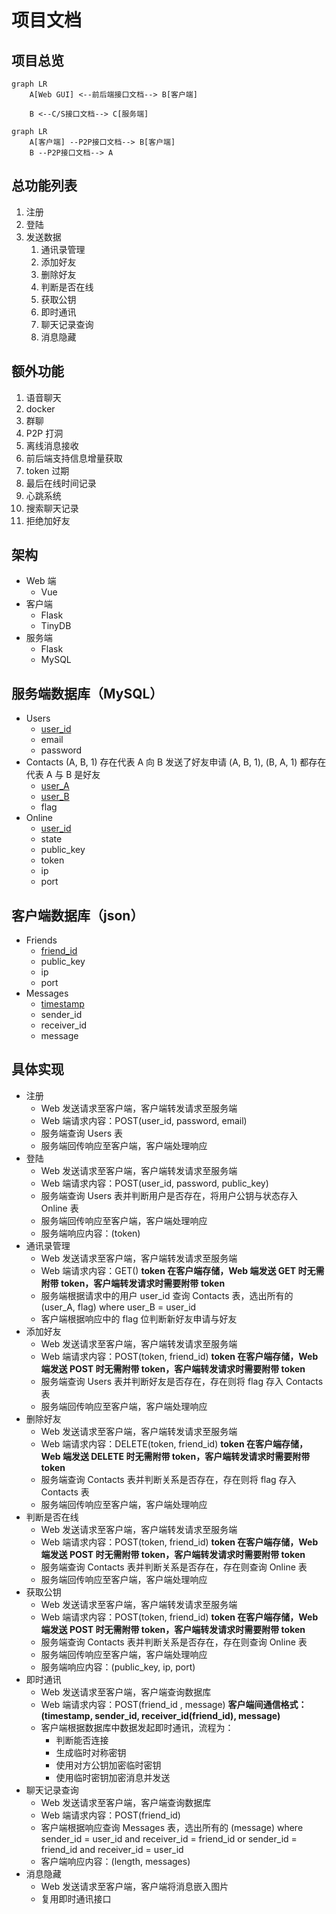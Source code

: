 # 项目文档

## 项目总览

```mermaid
graph LR
    A[Web GUI] <--前后端接口文档--> B[客户端]

    B <--C/S接口文档--> C[服务端]
```

```mermaid
graph LR
	A[客户端] --P2P接口文档--> B[客户端]
	B --P2P接口文档--> A
```



## 总功能列表

1. 注册
2. 登陆
3. 发送数据
   1. 通讯录管理
   2. 添加好友
   3. 删除好友
   4. 判断是否在线
   5. 获取公钥
   6. 即时通讯
   7. 聊天记录查询
   8. 消息隐藏


## 额外功能

1. 语音聊天
2. docker
3. 群聊
4. P2P 打洞
5. 离线消息接收
6. 前后端支持信息增量获取
7. token 过期
8. 最后在线时间记录
9. 心跳系统
10. 搜索聊天记录
11. 拒绝加好友

## 架构

- Web 端
  - Vue
- 客户端
  - Flask
  - TinyDB
- 服务端
  - Flask
  - MySQL
  

## 服务端数据库（MySQL）

- Users
  - <span style="text-decoration:underline;">user_id</span>
  - email
  - password
- Contacts
  (A, B, 1) 存在代表 A 向 B 发送了好友申请
  (A, B, 1), (B, A, 1) 都存在代表 A 与 B 是好友
  - <span style="text-decoration:underline;">user_A</span>
  - <span style="text-decoration:underline;">user_B</span>
  - flag
- Online
  - <span style="text-decoration:underline;">user_id</span>
  - state
  - public_key
  - token
  - ip
  - port

## 客户端数据库（json）

- Friends
  - <span style="text-decoration:underline;">friend_id</span>
  - public_key
  - ip
  - port
- Messages
  - <span style="text-decoration:underline;">timestamp</span>
  - sender_id
  - receiver_id
  - message

## 具体实现

- 注册
  - Web 发送请求至客户端，客户端转发请求至服务端
  - Web 端请求内容：POST(user_id, password, email)
  - 服务端查询 Users 表
  - 服务端回传响应至客户端，客户端处理响应
- 登陆
  - Web 发送请求至客户端，客户端转发请求至服务端
  - Web 端请求内容：POST(user_id, password, public_key)
  - 服务端查询 Users 表并判断用户是否存在，将用户公钥与状态存入 Online 表
  - 服务端回传响应至客户端，客户端处理响应
  - 服务端响应内容：(token)
- 通讯录管理
  - Web 发送请求至客户端，客户端转发请求至服务端
  - Web 端请求内容：GET()
    **token 在客户端存储，Web 端发送 GET 时无需附带 token，客户端转发请求时需要附带 token**
  - 服务端根据请求中的用户 user_id 查询 Contacts 表，选出所有的 (user_A, flag) where user_B = user_id
  - 客户端根据响应中的 flag 位判断新好友申请与好友
- 添加好友
  - Web 发送请求至客户端，客户端转发请求至服务端
  - Web 端请求内容：POST(token, friend_id)
    **token 在客户端存储，Web 端发送 POST 时无需附带 token，客户端转发请求时需要附带 token**
  - 服务端查询 Users 表并判断好友是否存在，存在则将 flag 存入 Contacts 表
  - 服务端回传响应至客户端，客户端处理响应
- 删除好友
  - Web 发送请求至客户端，客户端转发请求至服务端
  - Web 端请求内容：DELETE(token, friend_id)
    **token 在客户端存储，Web 端发送 DELETE 时无需附带 token，客户端转发请求时需要附带 token**
  - 服务端查询 Contacts 表并判断关系是否存在，存在则将 flag 存入 Contacts 表
  - 服务端回传响应至客户端，客户端处理响应
- 判断是否在线
  - Web 发送请求至客户端，客户端转发请求至服务端
  - Web 端请求内容：POST(token, friend_id)
    **token 在客户端存储，Web 端发送 POST 时无需附带 token，客户端转发请求时需要附带 token**
  - 服务端查询 Contacts 表并判断关系是否存在，存在则查询 Online 表
  - 服务端回传响应至客户端，客户端处理响应
- 获取公钥
  - Web 发送请求至客户端，客户端转发请求至服务端
  - Web 端请求内容：POST(token, friend_id)
    **token 在客户端存储，Web 端发送 POST 时无需附带 token，客户端转发请求时需要附带 token**
  - 服务端查询 Contacts 表并判断关系是否存在，存在则查询 Online 表
  - 服务端回传响应至客户端，客户端处理响应
  - 服务端响应内容：(public_key, ip, port)
- 即时通讯
  - Web 发送请求至客户端，客户端查询数据库
  - Web 端请求内容：POST(friend_id , message)
    **客户端间通信格式：(timestamp, sender_id, receiver_id(friend_id), message)**
  - 客户端根据数据库中数据发起即时通讯，流程为：
    - 判断能否连接
    - 生成临时对称密钥
    - 使用对方公钥加密临时密钥
    - 使用临时密钥加密消息并发送
- 聊天记录查询
  - Web 发送请求至客户端，客户端查询数据库
  - Web 端请求内容：POST(friend_id)
  - 客户端根据响应查询 Messages 表，选出所有的 (message) where sender_id = user_id and receiver_id = friend_id or sender_id = friend_id and receiver_id = user_id
  - 客户端响应内容：(length, messages)
- 消息隐藏
  - Web 发送请求至客户端，客户端将消息嵌入图片
  - 复用即时通讯接口


